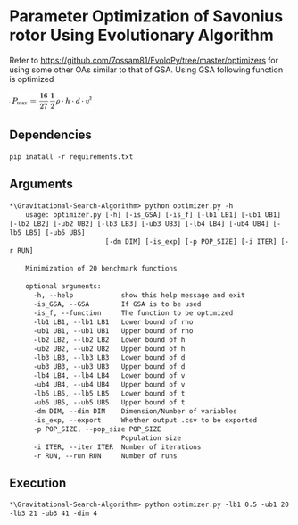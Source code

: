 # Parameter Optimization of Savonius rotor Using Evolutionary Algorithm
Refer to https://github.com/7ossam81/EvoloPy/tree/master/optimizers for using some other OAs similar to that of GSA. Using GSA following function is optimized 

![function](https://github.com/SohamChattopadhyayEE/Parameter-Optimization-of-Savonius-rotor-Using-Evolutionary-Algorithm/blob/main/images/WhatsApp%20Image%202021-11-24%20at%2013.46.26.jpeg)
## Dependencies
    pip inatall -r requirements.txt
## Arguments
    *\Gravitational-Search-Algorithm> python optimizer.py -h
        usage: optimizer.py [-h] [-is_GSA] [-is_f] [-lb1 LB1] [-ub1 UB1] [-lb2 LB2] [-ub2 UB2] [-lb3 LB3] [-ub3 UB3] [-lb4 LB4] [-ub4 UB4] [-lb5 LB5] [-ub5 UB5]
                            [-dm DIM] [-is_exp] [-p POP_SIZE] [-i ITER] [-r RUN]

        Minimization of 20 benchmark functions

        optional arguments:
          -h, --help            show this help message and exit
          -is_GSA, --GSA        If GSA is to be used
          -is_f, --function     The function to be optimized
          -lb1 LB1, --lb1 LB1   Lower bound of rho
          -ub1 UB1, --ub1 UB1   Upper bound of rho
          -lb2 LB2, --lb2 LB2   Lower bound of h
          -ub2 UB2, --ub2 UB2   Upper bound of h
          -lb3 LB3, --lb3 LB3   Lower bound of d
          -ub3 UB3, --ub3 UB3   Upper bound of d
          -lb4 LB4, --lb4 LB4   Lower bound of v
          -ub4 UB4, --ub4 UB4   Upper bound of v
          -lb5 LB5, --lb5 LB5   Lower bound of t
          -ub5 UB5, --ub5 UB5   Upper bound of t
          -dm DIM, --dim DIM    Dimension/Number of variables
          -is_exp, --export     Whether output .csv to be exported
          -p POP_SIZE, --pop_size POP_SIZE
                                Population size
          -i ITER, --iter ITER  Number of iterations
          -r RUN, --run RUN     Number of runs
## Execution
    *\Gravitational-Search-Algorithm> python optimizer.py -lb1 0.5 -ub1 20 -lb3 21 -ub3 41 -dim 4
